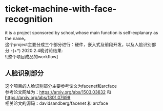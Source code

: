 # ticket-machine-with-face-recognition
it is a project sponsored by school,whose main function is self-explanary as the name。    
这个project主要分成三个部分进行：硬件，嵌入式及前段开发，以及人脸识别部分
-(+*) 2020.2.4晚讨论结果:  
![整个项目成品的workflow]










## 人脸识别部分
这个项目的人脸识别部分主要参考论文为facenet和arcface  
参考论文网址为：https://arxiv.org/abs/1503.03832 和 https://arxiv.org/abs/1801.07698  
相关论文的源码：davidsandberg/facenet 和 arcface  

